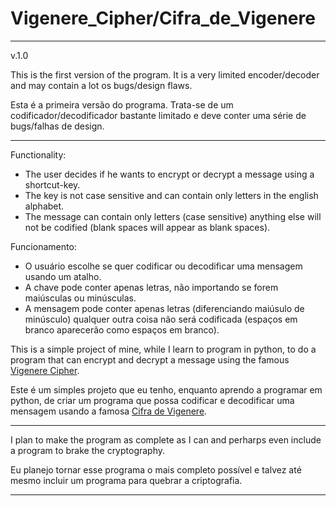 # Vigenere_Cipher/Cifra_de_Vigenere
------------------------------------------------------------------------------------------------------------------------------------------
v.1.0


This is the first version of the program. It is a very limited encoder/decoder and may contain a lot os bugs/design flaws.

Esta é a primeira versão do programa. Trata-se de um codificador/decodificador bastante limitado e deve conter uma série de bugs/falhas de design.

------------------------------------------------------------------------------------------------------------------------------------------

Functionality:

- The user decides if he wants to encrypt or decrypt a message using a shortcut-key.
- The key is not case sensitive and can contain only letters in the english alphabet.
- The message can contain only letters (case sensitive) anything else will not be codified (blank spaces will appear as blank spaces).

Funcionamento:

- O usuário escolhe se quer codificar ou decodificar uma mensagem usando um atalho.
- A chave pode conter apenas letras, não importando se forem maiúsculas ou minúsculas.
- A mensagem pode conter apenas letras (diferenciando maiúsulo de minúsculo) qualquer outra coisa não será codificada (espaços em branco aparecerão como espaços em branco).

This is a simple project of mine, while I learn to program in python, to do a program that can encrypt and decrypt a message using the famous [Vigenere Cipher](https://en.wikipedia.org/wiki/Vigen%C3%A8re_cipher).

Este é um simples projeto que eu tenho, enquanto aprendo a programar em python, de criar um programa que possa codificar e decodificar uma mensagem usando a famosa [Cifra de Vigenere](https://pt.wikipedia.org/wiki/Cifra_de_Vigen%C3%A8re).

------------------------------------------------------------------------------------------------------------------------------------------

I plan to make the program as complete as I can and perharps even include a program to brake the cryptography.

Eu planejo tornar esse programa o mais completo possível e talvez até mesmo incluir um programa para quebrar a criptografia.


------------------------------------------------------------------------------------------------------------------------------------------
